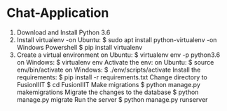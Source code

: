 # Chat-Application

1. Download and Install Python 3.6
2. Install virtualenv
  -on Ubuntu: $ sudo apt install python-virtualenv
  -on Windows Powershell $ pip install virtualenv
3. Create a virtual environment
on Ubuntu: $ virtualenv env -p python3.6
on Windows: $ virtualenv env
Activate the env:
on Ubuntu: $ source env/bin/activate
on Windows: $ ./env/scripts/activate
Install the requirements: $ pip install -r requirements.txt
Change directory to FusionIIIT $ cd FusionIIIT
Make migrations $ python manage.py makemigrations
Migrate the changes to the database $ python manage.py migrate
Run the server $ python manage.py runserver

